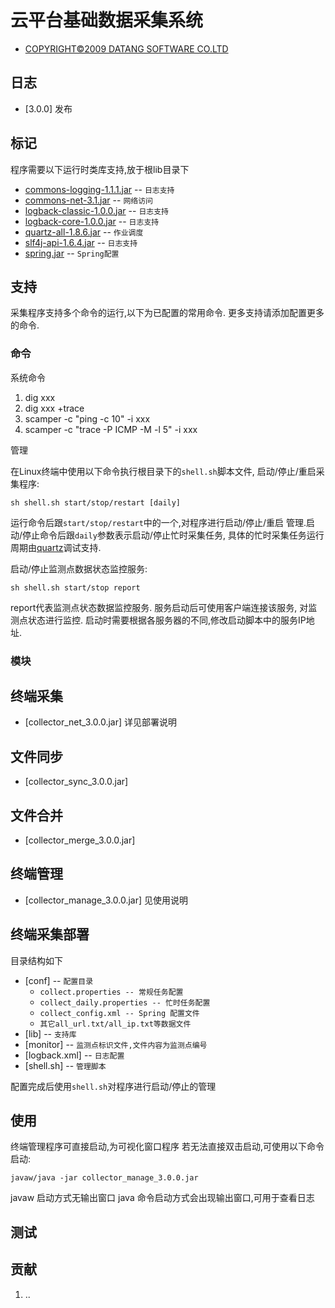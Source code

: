 云平台基础数据采集系统
======================

* [COPYRIGHT©2009 DATANG SOFTWARE CO.LTD](http://www.cattsoft.com/)

日志
-------
* [3.0.0] 发布


标记
-------

程序需要以下运行时类库支持,放于根lib目录下

* [commons-logging-1.1.1.jar](http://commons.apache.org/logging/) -- `日志支持`
* [commons-net-3.1.jar](http://commons.apache.org/net/) -- `网络访问`
* [logback-classic-1.0.0.jar](http://logback.qos.ch/) -- `日志支持`
* [logback-core-1.0.0.jar](http://logback.qos.ch/) -- `日志支持`
* [quartz-all-1.8.6.jar](http://quartz-scheduler.org/) -- `作业调度`
* [slf4j-api-1.6.4.jar](http://www.slf4j.org/) -- `日志支持`
* [spring.jar](http://www.springsource.org/) -- `Spring配置`


支持
------------

采集程序支持多个命令的运行,以下为已配置的常用命令.
更多支持请添加配置更多的命令.


### 命令

系统命令

1. dig xxx
2. dig xxx +trace
3. scamper -c "ping -c 10" -i xxx
4. scamper -c "trace -P ICMP -M -l 5" -i xxx


管理

在Linux终端中使用以下命令执行根目录下的`shell.sh`脚本文件,
启动/停止/重启采集程序:

    sh shell.sh start/stop/restart [daily]

运行命令后跟`start/stop/restart`中的一个,对程序进行启动/停止/重启
管理.启动/停止命令后跟`daily`参数表示启动/停止忙时采集任务,
具体的忙时采集任务运行周期由[quartz](http://quartz-scheduler.org/)调试支持.

启动/停止监测点数据状态监控服务:

    sh shell.sh start/stop report

report代表监测点状态数据监控服务.
服务启动后可使用客户端连接该服务,
对监测点状态进行监控.
启动时需要根据各服务器的不同,修改启动脚本中的服务IP地址.


### 模块

终端采集
-----------
* [collector_net_3.0.0.jar]
详见部署说明


文件同步
-----------
* [collector_sync_3.0.0.jar]



文件合并
-----------
* [collector_merge_3.0.0.jar]



终端管理
-----------
* [collector_manage_3.0.0.jar]
见使用说明


终端采集部署
-----------
目录结构如下
* [conf] -- `配置目录`
    * `collect.properties -- 常规任务配置`
    * `collect_daily.properties -- 忙时任务配置`
    * `collect_config.xml -- Spring 配置文件`
    * `其它all_url.txt/all_ip.txt等数据文件`
* [lib] -- `支持库`
* [monitor] -- `监测点标识文件,文件内容为监测点编号`
* [logback.xml] -- `日志配置`
* [shell.sh] -- `管理脚本`

配置完成后使用`shell.sh`对程序进行启动/停止的管理

使用
-----
终端管理程序可直接启动,为可视化窗口程序
若无法直接双击启动,可使用以下命令启动:

    javaw/java -jar collector_manage_3.0.0.jar

javaw 启动方式无输出窗口
java 命令启动方式会出现输出窗口,可用于查看日志


测试
-------


贡献
------------

1. ..

